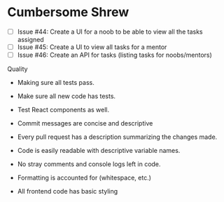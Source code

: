 # Cumbersome Shrew

- [ ] Issue #44: Create a UI for a noob to be able to view all the tasks assigned
- [ ] Issue #45: Create a UI to view all tasks for a mentor
- [ ] Issue #46: Create an API for tasks (listing tasks for noobs/mentors)

Quality
* Making sure all tests pass.
* Make sure all new code has tests.
* Test React components as well.

* Commit messages are concise and descriptive
* Every pull request has a description summarizing the changes made.

* Code is easily readable with descriptive variable names.
* No stray comments and console logs left in code.
* Formatting is accounted for (whitespace, etc.)
* All frontend code has basic styling
